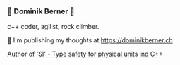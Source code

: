 ### 🧗 Dominik Berner 🧗

c++ coder, agilist, rock climber. 

:memo: I'm publishing my thoughts at https://dominikberner.ch 

Author of ['SI' - Type safety for physical units ind C++](https://github.com/bernedom/SI)

